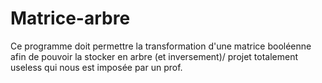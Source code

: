 Matrice-arbre
=============

Ce programme doit permettre la transformation d'une matrice booléenne afin de pouvoir la stocker en arbre (et inversement)/ projet totalement useless qui nous est imposée par un prof.
